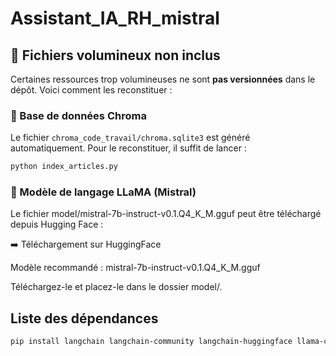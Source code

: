 # Assistant_IA_RH_mistral

## 📁 Fichiers volumineux non inclus

Certaines ressources trop volumineuses ne sont **pas versionnées** dans le dépôt. Voici comment les reconstituer :

### 🔹 Base de données Chroma

Le fichier `chroma_code_travail/chroma.sqlite3` est généré automatiquement. Pour le reconstituer, il suffit de lancer :

```bash
python index_articles.py
```
### 🔹 Modèle de langage LLaMA (Mistral)

Le fichier model/mistral-7b-instruct-v0.1.Q4_K_M.gguf peut être téléchargé depuis Hugging Face :

➡️ Téléchargement sur HuggingFace

Modèle recommandé : mistral-7b-instruct-v0.1.Q4_K_M.gguf

Téléchargez-le et placez-le dans le dossier model/.


## Liste des dépendances
```bash
pip install langchain langchain-community langchain-huggingface llama-cpp-python gradio PyMuPDF
```
